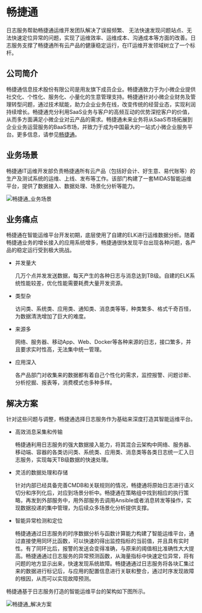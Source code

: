 # 畅捷通

日志服务帮助畅捷通运维开发团队解决了误报频繁、 无法快速发现问题站点、无法快速定位异常的问题，实现了运维效率、运维成本、沟通成本等方面的改善。日志服务支撑了畅捷通所有云产品的健康稳定运行，在IT运维开发领域树立了一个标杆。

## 公司简介

畅捷通信息技术股份有限公司是用友旗下成员企业。畅捷通致力于为小微企业提供社交化、个性化、服务化、小量化的生意管理支持。畅捷通针对小微企业财务及管理转型问题，通过技术赋能，助力企业业务在线，改变传统的经营业态，实现利润持续增长。畅捷通充分利用SaaS业务与客户的高频互动的优势深挖客户的价值，从而多方面满足小微企业对云产品的需求。畅捷通未来业务将从SaaS市场拓展到企业业务运营服务的BaaS市场，并致力于成为中国最大的一站式小微企业服务平台。更多信息，请参见[畅捷通](https://www.chanjet.com/)。

## 业务场景

畅捷通IT运维开发部负责畅捷通所有云产品（包括好会计、好生意、易代账等）的生产及测试系统的运维、上线、发布等工作。该部门构建了一套MIDAS智能运维平台，提供了数据接入、数据处理、场景化分析等能力。

![畅捷通_业务场景](https://static-aliyun-doc.oss-accelerate.aliyuncs.com/assets/img/zh-CN/7761640261/p271777.png)

## 业务痛点

畅捷通在智能运维平台开发初期，底层使用了自建的ELK进行运维数据分析。随着畅捷通业务的增长接入的应用系统增多，畅捷通很快发现平台出现各种问题，各产品的稳定运行受到极大挑战。

-   并发量大

    几万个点并发发送数据，每天产生的各种日志与消息达到TB级。自建的ELK系统性能较差，优化性能需要耗费大量开发资源。

-   类型杂

    访问类、系统类、应用类、通知类、消息类等等，种类繁多、格式千奇百怪，为数据清洗增加了巨大的难度。

-   来源多

    网络、服务器、移动App、Web、Docker等各种来源的日志，接口繁多，并且要求实时性高，无法集中统一管理。

-   应用深入

    各产品部门对收集来的数据都有着自己个性化的需求，监控报警、问题诊断、分析挖掘、报表等，消费模式也多种多样。


## 解决方案

针对这些问题与调整，畅捷通选择日志服务作为基础来深度打造其智能运维平台。

-   高效消息采集和传输

    畅捷通利用日志服务的强大数据接入能力，将其混合云架构中网络、服务器、移动端、容器的各类访问类、系统类、应用类、消息类等各类日志统一汇入日志服务，实现每天TB级数据的快速处理。

-   灵活的数据处理和存储

    针对内部已经具备完善CMDB和关联规则的情况，畅捷通将原始日志进行语义切分和序列化后，对应到场景分析中。畅捷通在策略组中找到相应的执行策略，再发到外部服务中，用外部服务去调用Ansible或者消息转发等操作，实现数据投递的集中管理，为后续众多场景化分析提供支撑。

-   智能异常检测和定位

    畅捷通通过日志服务的时序数据分析与函数计算能力构建了智能运维平台，通过直接使用同环比函数，可以快速的得出监控指标的当前值，并且具有实时性。有了同环比后，报警的发送会变得准确，与原来的阈值相比准确性大大提高。畅捷通通过日志服务的异常预测函数，从海量指标中快速定位异常，将有问题的地方显示出来，快速发现系统故障。畅捷通通过日志服务将各块汇集过来的数据进行标记后，与应用的配置信息进行关联和整合，通过时序发现故障的根因，从而可以实现故障预测。


畅捷通基于日志服务打造的智能运维平台的架构如下图所示。

![畅捷通_解决方案](https://static-aliyun-doc.oss-accelerate.aliyuncs.com/assets/img/zh-CN/1871640261/p271779.png)

